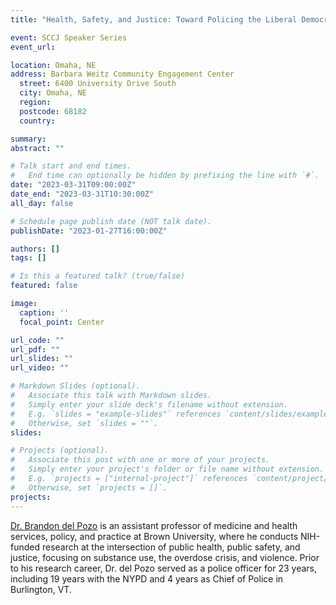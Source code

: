 ```yaml
---
title: "Health, Safety, and Justice: Toward Policing the Liberal Democracy"

event: SCCJ Speaker Series
event_url: 

location: Omaha, NE
address: Barbara Weitz Community Engagement Center
  street: 6400 University Drive South
  city: Omaha, NE
  region: 
  postcode: 68182
  country: 

summary: 
abstract: ""

# Talk start and end times.
#   End time can optionally be hidden by prefixing the line with `#`.
date: "2023-03-31T09:00:00Z"
date_end: "2023-03-31T10:30:00Z"
all_day: false

# Schedule page publish date (NOT talk date).
publishDate: "2023-01-27T16:00:00Z"

authors: []
tags: []

# Is this a featured talk? (true/false)
featured: false

image:
  caption: ''
  focal_point: Center

url_code: ""
url_pdf: ""
url_slides: ""
url_video: ""

# Markdown Slides (optional).
#   Associate this talk with Markdown slides.
#   Simply enter your slide deck's filename without extension.
#   E.g. `slides = "example-slides"` references `content/slides/example-slides.md`.
#   Otherwise, set `slides = ""`.
slides:

# Projects (optional).
#   Associate this post with one or more of your projects.
#   Simply enter your project's folder or file name without extension.
#   E.g. `projects = ["internal-project"]` references `content/project/deep-learning/index.md`.
#   Otherwise, set `projects = []`.
projects:
---
```


[Dr. Brandon del  Pozo](https://brandondelpozo.com/) is an assistant professor of medicine and health services, policy, and practice at Brown University, where he conducts NIH-funded research at the intersection of public health, public safety, and justice, focusing on substance use, the overdose crisis, and violence. Prior to his research career, Dr. del Pozo served as a police officer for 23 years, including 19 years with the NYPD and 4 years as Chief of Police in Burlington, VT.